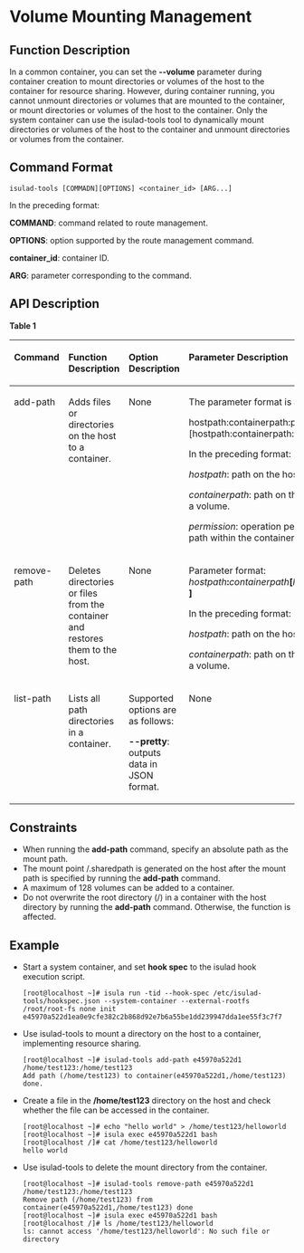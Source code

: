 # Volume Mounting Management<a name="EN-US_TOPIC_0184808034"></a>

## Function Description<a name="en-us_topic_0182200849_section1519142210555"></a>

In a common container, you can set the  **--volume**  parameter during container creation to mount directories or volumes of the host to the container for resource sharing. However, during container running, you cannot unmount directories or volumes that are mounted to the container, or mount directories or volumes of the host to the container. Only the system container can use the isulad-tools tool to dynamically mount directories or volumes of the host to the container and unmount directories or volumes from the container.

## Command Format<a name="en-us_topic_0182200849_section9239248135514"></a>

```
isulad-tools [COMMADN][OPTIONS] <container_id> [ARG...]
```

In the preceding format:

**COMMAND**: command related to route management.

**OPTIONS**: option supported by the route management command.

**container\_id**: container ID.

**ARG**: parameter corresponding to the command.

## API Description<a name="en-us_topic_0182200849_section1437143285512"></a>

**Table  1**    

<a name="en-us_topic_0182200849_table1869210387418"></a>
<table><thead align="left"><tr id="en-us_topic_0182200849_row1569373816419"><th class="cellrowborder" valign="top" width="16.150000000000002%" id="mcps1.2.5.1.1"><p id="en-us_topic_0182200849_p106936387415"><a name="en-us_topic_0182200849_p106936387415"></a><a name="en-us_topic_0182200849_p106936387415"></a><strong id="b84235270693550"><a name="b84235270693550"></a><a name="b84235270693550"></a>Command</strong></p>
</th>
<th class="cellrowborder" valign="top" width="25.77%" id="mcps1.2.5.1.2"><p id="en-us_topic_0182200849_p43193341215"><a name="en-us_topic_0182200849_p43193341215"></a><a name="en-us_topic_0182200849_p43193341215"></a>Function Description</p>
</th>
<th class="cellrowborder" valign="top" width="23.189999999999998%" id="mcps1.2.5.1.3"><p id="en-us_topic_0182200849_p11217215104712"><a name="en-us_topic_0182200849_p11217215104712"></a><a name="en-us_topic_0182200849_p11217215104712"></a>Option Description</p>
</th>
<th class="cellrowborder" valign="top" width="34.89%" id="mcps1.2.5.1.4"><p id="en-us_topic_0182200849_p15693173814112"><a name="en-us_topic_0182200849_p15693173814112"></a><a name="en-us_topic_0182200849_p15693173814112"></a>Parameter Description</p>
</th>
</tr>
</thead>
<tbody><tr id="en-us_topic_0182200849_row12693163810415"><td class="cellrowborder" valign="top" width="16.150000000000002%" headers="mcps1.2.5.1.1 "><p id="en-us_topic_0182200849_p14909923205818"><a name="en-us_topic_0182200849_p14909923205818"></a><a name="en-us_topic_0182200849_p14909923205818"></a>add-path</p>
</td>
<td class="cellrowborder" valign="top" width="25.77%" headers="mcps1.2.5.1.2 "><p id="en-us_topic_0182200849_p01201939112820"><a name="en-us_topic_0182200849_p01201939112820"></a><a name="en-us_topic_0182200849_p01201939112820"></a>Adds files or directories on the host to a container.</p>
</td>
<td class="cellrowborder" valign="top" width="23.189999999999998%" headers="mcps1.2.5.1.3 "><p id="en-us_topic_0182200849_p1621713152471"><a name="en-us_topic_0182200849_p1621713152471"></a><a name="en-us_topic_0182200849_p1621713152471"></a>None</p>
</td>
<td class="cellrowborder" valign="top" width="34.89%" headers="mcps1.2.5.1.4 "><p id="en-us_topic_0182200849_p126791042135812"><a name="en-us_topic_0182200849_p126791042135812"></a><a name="en-us_topic_0182200849_p126791042135812"></a>The parameter format is as follows:</p>
<p id="en-us_topic_0182200849_p5200195110493"><a name="en-us_topic_0182200849_p5200195110493"></a><a name="en-us_topic_0182200849_p5200195110493"></a>hostpath:containerpath:permission  [hostpath:containerpath:permission ...]</p>
<p id="en-us_topic_0182200849_p48182532492"><a name="en-us_topic_0182200849_p48182532492"></a><a name="en-us_topic_0182200849_p48182532492"></a>In the preceding format:</p>
<p id="en-us_topic_0182200849_p155511013165316"><a name="en-us_topic_0182200849_p155511013165316"></a><a name="en-us_topic_0182200849_p155511013165316"></a><em id="i16965288439"><a name="i16965288439"></a><a name="i16965288439"></a>hostpath</em>: path on the host for storing a volume.</p>
<p id="en-us_topic_0182200849_p11101757155310"><a name="en-us_topic_0182200849_p11101757155310"></a><a name="en-us_topic_0182200849_p11101757155310"></a><em id="i2629143434317"><a name="i2629143434317"></a><a name="i2629143434317"></a>containerpath</em>: path on the container for storing a volume.</p>
<p id="en-us_topic_0182200849_p1918318113541"><a name="en-us_topic_0182200849_p1918318113541"></a><a name="en-us_topic_0182200849_p1918318113541"></a><em id="i2087903713437"><a name="i2087903713437"></a><a name="i2087903713437"></a>permission</em>: operation permission on a mount path within the container.</p>
</td>
</tr>
<tr id="en-us_topic_0182200849_row12634059013"><td class="cellrowborder" valign="top" width="16.150000000000002%" headers="mcps1.2.5.1.1 "><p id="en-us_topic_0182200849_p17486195414355"><a name="en-us_topic_0182200849_p17486195414355"></a><a name="en-us_topic_0182200849_p17486195414355"></a>remove-path</p>
</td>
<td class="cellrowborder" valign="top" width="25.77%" headers="mcps1.2.5.1.2 "><p id="en-us_topic_0182200849_p859584810286"><a name="en-us_topic_0182200849_p859584810286"></a><a name="en-us_topic_0182200849_p859584810286"></a>Deletes directories or files from the container and restores them to the host.</p>
</td>
<td class="cellrowborder" valign="top" width="23.189999999999998%" headers="mcps1.2.5.1.3 "><p id="en-us_topic_0182200849_p11217181544713"><a name="en-us_topic_0182200849_p11217181544713"></a><a name="en-us_topic_0182200849_p11217181544713"></a>None</p>
</td>
<td class="cellrowborder" valign="top" width="34.89%" headers="mcps1.2.5.1.4 "><p id="en-us_topic_0182200849_p9642651372"><a name="en-us_topic_0182200849_p9642651372"></a><a name="en-us_topic_0182200849_p9642651372"></a>Parameter format: <em id="i125725315391"><a name="i125725315391"></a><a name="i125725315391"></a>hostpath</em><strong id="b14212611392"><a name="b14212611392"></a><a name="b14212611392"></a>:</strong><em id="i4374410203910"><a name="i4374410203910"></a><a name="i4374410203910"></a>containerpath</em><strong id="b1886121133919"><a name="b1886121133919"></a><a name="b1886121133919"></a>[</strong><em id="i970110210392"><a name="i970110210392"></a><a name="i970110210392"></a>hostpath</em><strong id="b12823152393910"><a name="b12823152393910"></a><a name="b12823152393910"></a>:</strong><em id="i9458152412397"><a name="i9458152412397"></a><a name="i9458152412397"></a>containerpath </em><strong id="b08241123123918"><a name="b08241123123918"></a><a name="b08241123123918"></a>]</strong></p>
<p id="en-us_topic_0182200849_p17293751135113"><a name="en-us_topic_0182200849_p17293751135113"></a><a name="en-us_topic_0182200849_p17293751135113"></a>In the preceding format:</p>
<p id="en-us_topic_0182200849_p192934514511"><a name="en-us_topic_0182200849_p192934514511"></a><a name="en-us_topic_0182200849_p192934514511"></a><em id="i16666183823313"><a name="i16666183823313"></a><a name="i16666183823313"></a>hostpath</em>: path on the host for storing a volume.</p>
<p id="en-us_topic_0182200849_p132932051165117"><a name="en-us_topic_0182200849_p132932051165117"></a><a name="en-us_topic_0182200849_p132932051165117"></a><em id="i19417134233318"><a name="i19417134233318"></a><a name="i19417134233318"></a>containerpath</em>: path on the container for storing a volume.</p>
</td>
</tr>
<tr id="en-us_topic_0182200849_row915811441301"><td class="cellrowborder" valign="top" width="16.150000000000002%" headers="mcps1.2.5.1.1 "><p id="en-us_topic_0182200849_p1703322145914"><a name="en-us_topic_0182200849_p1703322145914"></a><a name="en-us_topic_0182200849_p1703322145914"></a>list-path</p>
</td>
<td class="cellrowborder" valign="top" width="25.77%" headers="mcps1.2.5.1.2 "><p id="en-us_topic_0182200849_p89515512813"><a name="en-us_topic_0182200849_p89515512813"></a><a name="en-us_topic_0182200849_p89515512813"></a>Lists all path directories in a container.</p>
</td>
<td class="cellrowborder" valign="top" width="23.189999999999998%" headers="mcps1.2.5.1.3 "><p id="en-us_topic_0182200849_p421751513476"><a name="en-us_topic_0182200849_p421751513476"></a><a name="en-us_topic_0182200849_p421751513476"></a>Supported options are as follows:</p>
<p id="en-us_topic_0182200849_p2073501695211"><a name="en-us_topic_0182200849_p2073501695211"></a><a name="en-us_topic_0182200849_p2073501695211"></a><strong id="b1284013419121"><a name="b1284013419121"></a><a name="b1284013419121"></a>--pretty</strong>: outputs data in JSON format.</p>
</td>
<td class="cellrowborder" valign="top" width="34.89%" headers="mcps1.2.5.1.4 "><p id="en-us_topic_0182200849_p1915580203514"><a name="en-us_topic_0182200849_p1915580203514"></a><a name="en-us_topic_0182200849_p1915580203514"></a>None</p>
</td>
</tr>
</tbody>
</table>

## Constraints<a name="en-us_topic_0182200849_section11674155610"></a>

-   When running the  **add-path**  command, specify an absolute path as the mount path.
-   The mount point /.sharedpath is generated on the host after the mount path is specified by running the  **add-path**  command.
-   A maximum of 128 volumes can be added to a container.
-   Do not overwrite the root directory \(/\) in a container with the host directory by running the  **add-path**  command. Otherwise, the function is affected.

## Example<a name="en-us_topic_0182200849_section1217704995514"></a>

-   Start a system container, and set  **hook spec**  to the isulad hook execution script.

    ```
    [root@localhost ~]# isula run -tid --hook-spec /etc/isulad-tools/hookspec.json --system-container --external-rootfs /root/root-fs none init
    e45970a522d1ea0e9cfe382c2b868d92e7b6a55be1dd239947dda1ee55f3c7f7
    ```


-   Use isulad-tools to mount a directory on the host to a container, implementing resource sharing.

    ```
    [root@localhost ~]# isulad-tools add-path e45970a522d1 /home/test123:/home/test123
    Add path (/home/test123) to container(e45970a522d1,/home/test123) done.
    ```

-   Create a file in the  **/home/test123**  directory on the host and check whether the file can be accessed in the container.

    ```
    [root@localhost ~]# echo "hello world" > /home/test123/helloworld
    [root@localhost ~]# isula exec e45970a522d1 bash
    [root@localhost /]# cat /home/test123/helloworld
    hello world
    ```

-   Use isulad-tools to delete the mount directory from the container.

    ```
    [root@localhost ~]# isulad-tools remove-path e45970a522d1 /home/test123:/home/test123
    Remove path (/home/test123) from container(e45970a522d1,/home/test123) done
    [root@localhost ~]# isula exec e45970a522d1 bash
    [root@localhost /]# ls /home/test123/helloworld
    ls: cannot access '/home/test123/helloworld': No such file or directory
    ```


